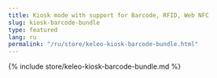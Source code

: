 ```yaml
---
title: Kiosk mode with support for Barcode, RFID, Web NFC
slug: kiosk-barcode-bundle
type: featured
lang: ru
permalink: "/ru/store/keleo-kiosk-barcode-bundle.html"
---
```


{% include store/keleo-kiosk-barcode-bundle.md %}
